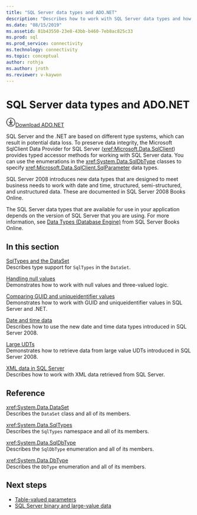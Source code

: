 ```yaml
---
title: "SQL Server data types and ADO.NET"
description: "Describes how to work with SQL Server data types and how they interact with .NET data types."
ms.date: "08/15/2019"
ms.assetid: 81b43550-23e8-43bb-b460-7eb8ac825c33
ms.prod: sql
ms.prod_service: connectivity
ms.technology: connectivity
ms.topic: conceptual
author: rothja
ms.author: jroth
ms.reviewer: v-kaywon
---
```

# SQL Server data types and ADO.NET

![Download-DownArrow-Circled](../../../ssdt/media/download.png)[Download ADO.NET](../../sql-connection-libraries.md#anchor-20-drivers-relational-access)

SQL Server and the .NET are based on different type systems, which can result in potential data loss. To preserve data integrity, the Microsoft SqlClient Data Provider for SQL Server (<xref:Microsoft.Data.SqlClient>) provides typed accessor methods for working with SQL Server data. You can use the enumerations in the <xref:System.Data.SqlDbType> classes to specify <xref:Microsoft.Data.SqlClient.SqlParameter> data types.  
  
SQL Server 2008 introduces new data types that are designed to meet business needs to work with date and time, structured, semi-structured, and unstructured data. These are documented in SQL Server 2008 Books Online.  
  
The SQL Server data types that are available for use in your application depends on the version of SQL Server that you are using. For more information, see [Data Types (Database Engine)](https://go.microsoft.com/fwlink/?LinkID=107468) from SQL Server Books Online.
  
## In this section  
[SqlTypes and the DataSet](sqltypes-dataset.md)  
Describes type support for `SqlTypes` in the `DataSet`.  
  
[Handling null values](handle-null-values.md)  
Demonstrates how to work with null values and three-valued logic.  
  
[Comparing GUID and uniqueidentifier values](compare-guid-uniqueidentifier-values.md)  
Demonstrates how to work with GUID and uniqueidentifier values in SQL Server and .NET.  
  
[Date and time data](date-time-data.md)  
Describes how to use the new date and time data types introduced in SQL Server 2008.  
  
[Large UDTs](large-udts.md)  
Demonstrates how to retrieve data from large value UDTs introduced in SQL Server 2008.  
  
[XML data in SQL Server](xml-data-sql-server.md)  
Describes how to work with XML data retrieved from SQL Server.  
  
## Reference  
<xref:System.Data.DataSet>  
Describes the `DataSet` class and all of its members.  
  
<xref:System.Data.SqlTypes>  
Describes the `SqlTypes` namespace and all of its members.  
  
<xref:System.Data.SqlDbType>  
Describes the `SqlDbType` enumeration and all of its members.  
  
<xref:System.Data.DbType>  
Describes the `DbType` enumeration and all of its members.  
  
## Next steps
- [Table-valued parameters](table-valued-parameters.md)
- [SQL Server binary and large-value data](sql-server-binary-large-value-data.md)
